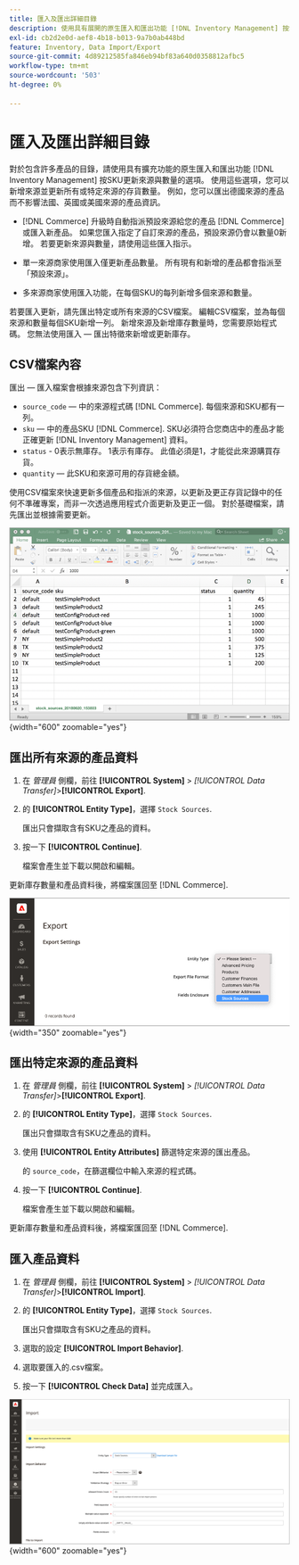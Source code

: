 ```yaml
---
title: 匯入及匯出詳細目錄
description: 使用具有展開的原生匯入和匯出功能 [!DNL Inventory Management] 按SKU更新來源與數量的選項。
exl-id: cb2d2e0d-aef8-4b18-b013-9a7b0ab448bd
feature: Inventory, Data Import/Export
source-git-commit: 4d89212585fa846eb94bf83a640d0358812afbc5
workflow-type: tm+mt
source-wordcount: '503'
ht-degree: 0%

---
```


# 匯入及匯出詳細目錄

對於包含許多產品的目錄，請使用具有擴充功能的原生匯入和匯出功能 [!DNL Inventory Management] 按SKU更新來源與數量的選項。 使用這些選項，您可以新增來源並更新所有或特定來源的存貨數量。 例如，您可以匯出德國來源的產品而不影響法國、英國或美國來源的產品資訊。

- [!DNL Commerce] 升級時自動指派預設來源給您的產品 [!DNL Commerce] 或匯入新產品。 如果您匯入指定了自訂來源的產品，預設來源仍會以數量0新增。 若要更新來源與數量，請使用這些匯入指示。

- 單一來源商家使用匯入僅更新產品數量。 所有現有和新增的產品都會指派至「預設來源」。

- 多來源商家使用匯入功能，在每個SKU的每列新增多個來源和數量。

若要匯入更新，請先匯出特定或所有來源的CSV檔案。 編輯CSV檔案，並為每個來源和數量每個SKU新增一列。 新增來源及新增庫存數量時，您需要原始程式碼。 您無法使用匯入 — 匯出特徵來新增或更新庫存。

## CSV檔案內容

匯出 — 匯入檔案會根據來源包含下列資訊：

- `source_code`  — 中的來源程式碼 [!DNL Commerce]. 每個來源和SKU都有一列。
- `sku`  — 中的產品SKU [!DNL Commerce]. SKU必須符合您商店中的產品才能正確更新 [!DNL Inventory Management] 資料。
- `status` - 0表示無庫存。 1表示有庫存。 此值必須是1，才能從此來源購買存貨。
- `quantity`  — 此SKU和來源可用的存貨總金額。

使用CSV檔案來快速更新多個產品和指派的來源，以更新及更正存貨記錄中的任何不準確專案，而非一次透過應用程式介面更新及更正一個。 對於基礎檔案，請先匯出並根據需要更新。

![匯入 — 匯出詳細目錄資料的CSV檔案範例](assets/inventory-import-export-data.png){width="600" zoomable="yes"}

## 匯出所有來源的產品資料

1. 在 _管理員_ 側欄，前往 **[!UICONTROL System]** > _[!UICONTROL Data Transfer]_>**[!UICONTROL Export]**.

1. 的 **[!UICONTROL Entity Type]**，選擇 `Stock Sources`.

   匯出只會擷取含有SKU之產品的資料。

1. 按一下 **[!UICONTROL Continue]**.

   檔案會產生並下載以開啟和編輯。

更新庫存數量和產品資料後，將檔案匯回至 [!DNL Commerce].

![匯出產品資料和來源的庫存來源](assets/inventory-export-stock-sources.png){width="350" zoomable="yes"}

## 匯出特定來源的產品資料

1. 在 _管理員_ 側欄，前往 **[!UICONTROL System]** > _[!UICONTROL Data Transfer]_>**[!UICONTROL Export]**.

1. 的 **[!UICONTROL Entity Type]**，選擇 `Stock Sources`.

   匯出只會擷取含有SKU之產品的資料。

1. 使用 **[!UICONTROL Entity Attributes]** 篩選特定來源的匯出產品。

   的 `source_code`，在篩選欄位中輸入來源的程式碼。

1. 按一下 **[!UICONTROL Continue]**.

   檔案會產生並下載以開啟和編輯。

更新庫存數量和產品資料後，將檔案匯回至 [!DNL Commerce].

## 匯入產品資料

1. 在 _管理員_ 側欄，前往 **[!UICONTROL System]** > _[!UICONTROL Data Transfer]_>**[!UICONTROL Import]**.

1. 的 **[!UICONTROL Entity Type]**，選擇 `Stock Sources`.

   匯出只會擷取含有SKU之產品的資料。

1. 選取的設定 **[!UICONTROL Import Behavior]**.

1. 選取要匯入的.csv檔案。

1. 按一下 **[!UICONTROL Check Data]** 並完成匯入。

![匯入產品資料和來源](assets/inventory-import-sources.png){width="600" zoomable="yes"}
